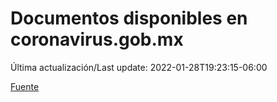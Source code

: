 # Documentos disponibles en coronavirus.gob.mx

Última actualización/Last update: 2022-01-28T19:23:15-06:00

 [Fuente](https://coronavirus.gob.mx/)
